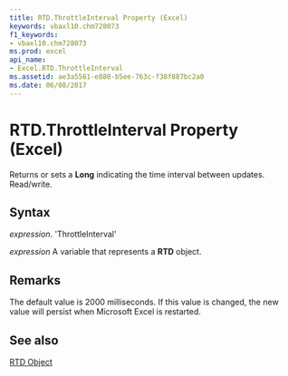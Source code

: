 ```yaml
---
title: RTD.ThrottleInterval Property (Excel)
keywords: vbaxl10.chm728073
f1_keywords:
- vbaxl10.chm728073
ms.prod: excel
api_name:
- Excel.RTD.ThrottleInterval
ms.assetid: ae3a5561-e880-b5ee-763c-f38f887bc2a0
ms.date: 06/08/2017
---
```



# RTD.ThrottleInterval Property (Excel)

Returns or sets a  **Long** indicating the time interval between updates. Read/write.


## Syntax

 _expression_. 'ThrottleInterval'

 _expression_ A variable that represents a **RTD** object.


## Remarks

The default value is 2000 milliseconds. If this value is changed, the new value will persist when Microsoft Excel is restarted.


## See also


[RTD Object](Excel.RTD.md)

